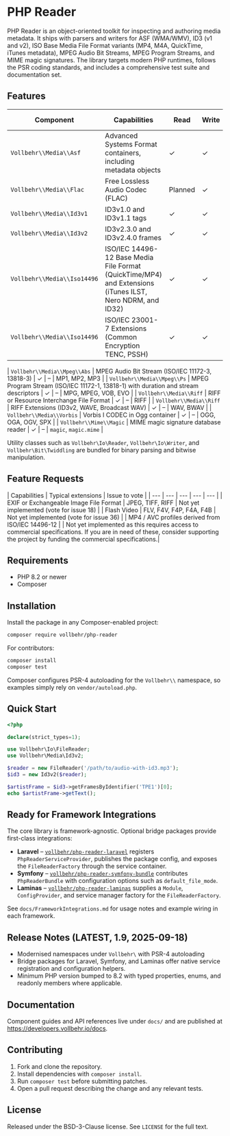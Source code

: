 # PHP Reader

PHP Reader is an object-oriented toolkit for inspecting and authoring media metadata. It ships with
parsers and writers for ASF (WMA/WMV), ID3 (v1 and v2), ISO Base Media File Format variants (MP4,
M4A, QuickTime, iTunes metadata), MPEG Audio Bit Streams, MPEG Program Streams, and MIME magic
signatures. The library targets modern PHP runtimes, follows the PSR coding standards, and includes
a comprehensive test suite and documentation set.

## Features
| Component | Capabilities | Read | Write | Typical extensions |
| --- | --- | --- | --- | --- |
| `Vollbehr\\Media\\Asf` | Advanced Systems Format containers, including metadata objects | ✓ | ✓ | ASF, WMA, WMV |
| `Vollbehr\\Media\\Flac` | Free Lossless Audio Codec (FLAC) | Planned | ✓ | - | FLAC |
| `Vollbehr\\Media\\Id3v1` | ID3v1.0 and ID3v1.1 tags | ✓ | ✓ | MP3 |
| `Vollbehr\\Media\\Id3v2` | ID3v2.3.0 and ID3v2.4.0 frames | ✓ | ✓ | MP3 |
| `Vollbehr\\Media\\Iso14496` | ISO/IEC 14496-12 Base Media File Format (QuickTime/MP4) and Extensions (iTunes ILST, Nero NDRM, and ID32) | ✓ | ✓ | MP4, M4A, M4V, 3GP, MOV, QT |
| `Vollbehr\\Media\\Iso14496` | ISO/IEC 23001-7 Extensions (Common Encryption TENC, PSSH) | ✓ | ✓ | MP4, M4A, M4V, 3GP, MOV, QT|

| `Vollbehr\\Media\\Mpeg\\Abs` | MPEG Audio Bit Stream (ISO/IEC 11172-3, 13818-3) | ✓ | – | MP1, MP2, MP3 |
| `Vollbehr\\Media\\Mpeg\\Ps` | MPEG Program Stream (ISO/IEC 11172-1, 13818-1) with duration and stream descriptors | ✓ | – | MPG, MPEG, VOB, EVO |
| `Vollbehr\\Media\\Riff` | RIFF or Resource Interchange File Format | ✓ | – | RIFF |
| `Vollbehr\\Media\\Riff` | RIFF Extensions (ID3v2, WAVE, Broadcast WAV) | ✓ | – | WAV, BWAV |
| `Vollbehr\\Media\\Vorbis` | Vorbis I CODEC in Ogg container | ✓ | – | OGG, OGA, OGV, SPX |
| `Vollbehr\\Mime\\Magic` | MIME magic signature database reader | ✓ | – | `magic`, `magic.mime` |

Utility classes such as `Vollbehr\Io\Reader`, `Vollbehr\Io\Writer`, and `Vollbehr\Bit\Twiddling`
are bundled for binary parsing and bitwise manipulation.


## Feature Requests

| Capabilities | Typical extensions | Issue to vote |
| --- | --- | --- | --- | --- |
| EXIF or Exchangeable Image File Format | JPEG, TIFF, RIFF | Not yet implemented (vote for issue 18) |
| Flash Video | FLV, F4V, F4P, F4A, F4B | Not yet implemented (vote for issue 36) |
| MP4 / AVC profiles derived from ISO/IEC 14496-12 | | Not yet implemented as this requires access to commercial specifications. If you are in need of these, consider supporting the project by funding the commercial specifications.| 


## Requirements
- PHP 8.2 or newer
- Composer 

## Installation
Install the package in any Composer-enabled project:

```bash
composer require vollbehr/php-reader
```

For contributors:

```bash
composer install
composer test
```

Composer configures PSR-4 autoloading for the `Vollbehr\\` namespace, so examples simply rely on
`vendor/autoload.php`.

## Quick Start
```php
<?php

declare(strict_types=1);

use Vollbehr\Io\FileReader;
use Vollbehr\Media\Id3v2;

$reader = new FileReader('/path/to/audio-with-id3.mp3');
$id3 = new Id3v2($reader);

$artistFrame = $id3->getFramesByIdentifier('TPE1')[0];
echo $artistFrame->getText();
```


## Ready for Framework Integrations
The core library is framework-agnostic. Optional bridge packages provide first-class integrations:

- **Laravel** – [`vollbehr/php-reader-laravel`](packages/laravel-bridge) registers
  `PhpReaderServiceProvider`, publishes the package config, and exposes the `FileReaderFactory`
  through the service container.
- **Symfony** – [`vollbehr/php-reader-symfony-bundle`](packages/symfony-bundle) contributes
  `PhpReaderBundle` with configuration options such as `default_file_mode`.
- **Laminas** – [`vollbehr/php-reader-laminas`](packages/laminas-bridge) supplies a `Module`,
  `ConfigProvider`, and service manager factory for the `FileReaderFactory`.

See `docs/FrameworkIntegrations.md` for usage notes and example wiring in each framework.


## Release Notes (LATEST, 1.9, 2025-09-18)
- Modernised namespaces under `Vollbehr\` with PSR-4 autoloading
- Bridge packages for Laravel, Symfony, and Laminas offer native service registration and
  configuration helpers.
- Minimum PHP version bumped to 8.2 with typed properties, enums, and readonly members where
  applicable.


## Documentation
Component guides and API references live under `docs/` and are published at
https://developers.vollbehr.io/docs.


## Contributing
1. Fork and clone the repository.
2. Install dependencies with `composer install`.
3. Run `composer test` before submitting patches.
4. Open a pull request describing the change and any relevant tests.


## License
Released under the BSD-3-Clause license. See `LICENSE` for the full text.
